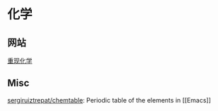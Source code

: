 # 化学






## 网站




[重现化学](https://www.envisioningchemistry.cn/)



## Misc

[sergiruiztrepat/chemtable](https://github.com/sergiruiztrepat/chemtable): Periodic table of the elements in [[Emacs]]



